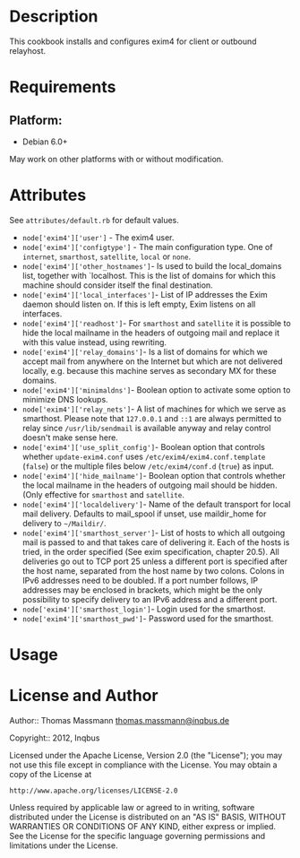 Description
===========

This cookbook installs and configures exim4 for client or outbound relayhost.

Requirements
============

## Platform:

* Debian 6.0+

May work on other platforms with or without modification.

Attributes
==========

See `attributes/default.rb` for default values.

* `node['exim4']['user']` - The exim4 user.
* `node['exim4']['configtype']` - The main configuration type. One of
  `internet`, `smarthost`, `satellite`, `local` or `none`.
* `node['exim4']['other_hostnames']`- Is used to build the local_domains list,
  together with `localhost. This is the list of domains for which this
  machine should consider itself the final destination.
* `node['exim4']['local_interfaces']`- List of IP addresses the Exim daemon
  should listen on. If this is left empty, Exim listens on all interfaces.
* `node['exim4']['readhost']`- For `smarthost` and `satellite` it is possible
  to hide the local mailname in the headers of outgoing mail and replace it
  with this value instead, using rewriting.
* `node['exim4']['relay_domains']`- Is a list of domains for which we accept
  mail from anywhere on the Internet but which are not delivered locally, e.g.
  because this machine serves as secondary MX for these domains.
* `node['exim4']['minimaldns']`- Boolean option to activate some option to
  minimize DNS lookups.
* `node['exim4']['relay_nets']`- A list of machines for which we serve as
  smarthost. Please note that `127.0.0.1` and `::1` are always permitted to
  relay since `/usr/lib/sendmail` is available anyway and relay control
  doesn't make sense here.
* `node['exim4']['use_split_config']`- Boolean option that controls whether
  `update-exim4.conf` uses `/etc/exim4/exim4.conf.template` (`false`) or the
  multiple files below `/etc/exim4/conf.d` (`true`) as input.
* `node['exim4']['hide_mailname']`- Boolean option that controls whether the
  local mailname in the headers of outgoing mail should be hidden. (Only
  effective for `smarthost` and `satellite`.
* `node['exim4']['localdelivery']`- Name of the default transport for local
  mail delivery. Defaults to mail_spool if unset, use maildir_home for
  delivery to `~/Maildir/`.
* `node['exim4']['smarthost_server']`- List of hosts to which all outgoing
  mail is passed to and that takes care of delivering it. Each of the hosts
  is tried, in the order specified (See exim specification, chapter 20.5).
  All deliveries go out to TCP port 25 unless a different port is specified
  after the host name, separated from the host name by two colons. Colons in
  IPv6 addresses need to be doubled. If a port number follows, IP addresses
  may be enclosed in brackets, which might be the only possibility to specify
  delivery to an IPv6 address and a different port.
* `node['exim4']['smarthost_login']`- Login used for the smarthost.
* `node['exim4']['smarthost_pwd']`- Password used for the smarthost.


Usage
=====

License and Author
==================

Author:: Thomas Massmann <thomas.massmann@inqbus.de>

Copyright:: 2012, Inqbus

Licensed under the Apache License, Version 2.0 (the "License");
you may not use this file except in compliance with the License.
You may obtain a copy of the License at

    http://www.apache.org/licenses/LICENSE-2.0

Unless required by applicable law or agreed to in writing, software
distributed under the License is distributed on an "AS IS" BASIS,
WITHOUT WARRANTIES OR CONDITIONS OF ANY KIND, either express or implied.
See the License for the specific language governing permissions and
limitations under the License.
